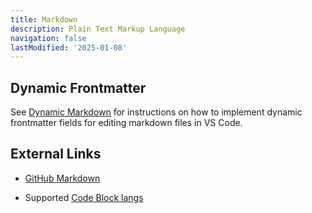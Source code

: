 ```yaml
---
title: Markdown
description: Plain Text Markup Language
navigation: false
lastModified: '2025-01-08'
---
```


## Dynamic Frontmatter

See [Dynamic Markdown](/docs-pub/devy/tooling/vscode/dynamic-markdown) for instructions on how to implement dynamic frontmatter fields for editing markdown files in VS Code.

## External Links

- [GitHub Markdown](https://docs.github.com/en/get-started/writing-on-github/getting-started-with-writing-and-formatting-on-github/quickstart-for-writing-on-github)

- Supported [Code Block langs](https://github.com/jincheng9/markdown_supported_languages)
